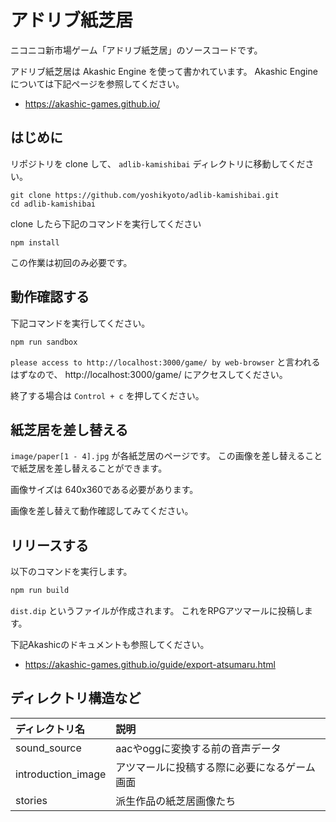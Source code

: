 # アドリブ紙芝居

ニコニコ新市場ゲーム「アドリブ紙芝居」のソースコードです。

アドリブ紙芝居は Akashic Engine を使って書かれています。
Akashic Engine については下記ページを参照してください。

* https://akashic-games.github.io/

## はじめに

リポジトリを clone して、 `adlib-kamishibai` ディレクトリに移動してください。

```
git clone https://github.com/yoshikyoto/adlib-kamishibai.git
cd adlib-kamishibai
```

clone したら下記のコマンドを実行してください

```
npm install
```

この作業は初回のみ必要です。

## 動作確認する

下記コマンドを実行してください。

```
npm run sandbox
```

`please access to http://localhost:3000/game/ by web-browser` と言われるはずなので、 http://localhost:3000/game/ にアクセスしてください。

終了する場合は `Control + c` を押してください。

## 紙芝居を差し替える

`image/paper[1 - 4].jpg` が各紙芝居のページです。
この画像を差し替えることで紙芝居を差し替えることができます。

画像サイズは 640x360である必要があります。

画像を差し替えて動作確認してみてください。

## リリースする

以下のコマンドを実行します。

```sh
npm run build
```

`dist.dip` というファイルが作成されます。
これをRPGアツマールに投稿します。

下記Akashicのドキュメントも参照してください。

* https://akashic-games.github.io/guide/export-atsumaru.html


## ディレクトリ構造など

|ディレクトリ名|説明|
|:--|:--|
|sound_source|aacやoggに変換する前の音声データ|
|introduction_image|アツマールに投稿する際に必要になるゲーム画面|
|stories|派生作品の紙芝居画像たち|
